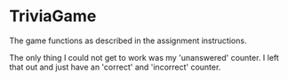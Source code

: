 # TriviaGame

The game functions as described in the assignment instructions.

The only thing I could not get to work was my 'unanswered' counter. I left that out and just have an 'correct' and 'incorrect' counter.
